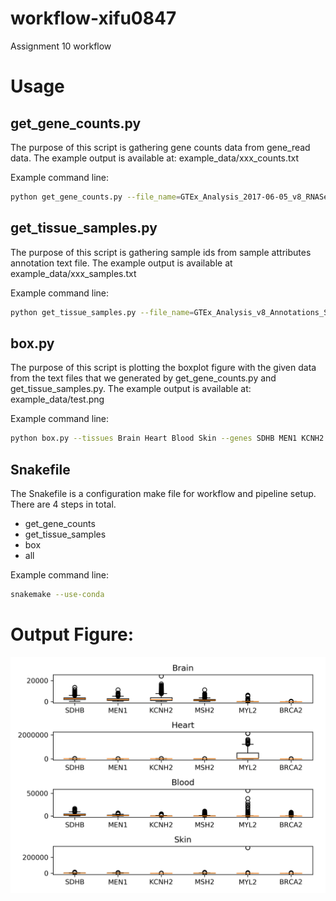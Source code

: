 # workflow-xifu0847
Assignment 10 workflow

# Usage

## get_gene_counts.py

The purpose of this script is gathering gene counts data from gene_read data. The example output is available at: example_data/xxx_counts.txt

Example command line:
```sh
python get_gene_counts.py --file_name=GTEx_Analysis_2017-06-05_v8_RNASeQCv1.1.9_gene_reads.acmg_59.gct.gz --gene_name=SDHB --output_file=SDHB_counts.txt
```

## get_tissue_samples.py

The purpose of this script is gathering sample ids from sample attributes annotation text file. The example output is available at example_data/xxx_samples.txt

Example command line:
```sh
python get_tissue_samples.py --file_name=GTEx_Analysis_v8_Annotations_SampleAttributesDS.txt --tissue_name=Brain --output_file=Brain_samples.txt
```

## box.py

The purpose of this script is plotting the boxplot figure with the given data from the text files that we generated by get_gene_counts.py and get_tissue_samples.py. The example output is available at: example_data/test.png

Example command line:
```sh
python box.py --tissues Brain Heart Blood Skin --genes SDHB MEN1 KCNH2 MSH2 MYL2 BRCA2 --out_file=test.png
```

## Snakefile

The Snakefile is a configuration make file for workflow and pipeline setup. There are 4 steps in total.
- get_gene_counts
- get_tissue_samples
- box
- all

Example command line:
```sh
snakemake --use-conda
```

# Output Figure:

![avatar](https://raw.githubusercontent.com/cu-swe4s-fall-2019/workflow-xifu0847/master/Brain-Heart-Blood-Skin_SDHB-MEN1-KCNH2-MSH2-MYL2-BRCA2.png)
